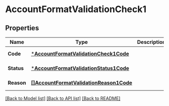 # AccountFormatValidationCheck1

## Properties
Name | Type | Description | Notes
------------ | ------------- | ------------- | -------------
**Code** | [***AccountFormatValidationCheck1Code**](AccountFormatValidationCheck1Code.md) |  | [default to null]
**Status** | [***AccountFormatValidationStatus1Code**](AccountFormatValidationStatus1Code.md) |  | [default to null]
**Reason** | [**[]AccountFormatValidationReason1Code**](AccountFormatValidationReason1Code.md) |  | [default to null]

[[Back to Model list]](../README.md#documentation-for-models) [[Back to API list]](../README.md#documentation-for-api-endpoints) [[Back to README]](../README.md)

